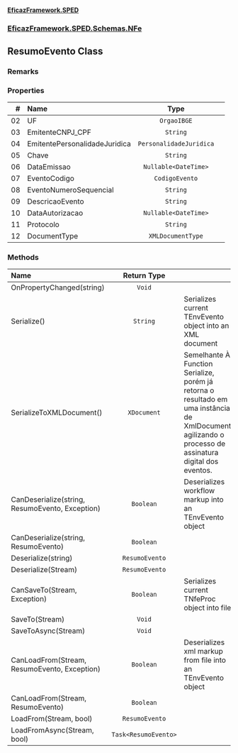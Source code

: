 #### [EficazFramework.SPED](EficazFrameworkSPED.md 'EficazFramework SPED')
### [EficazFramework.SPED.Schemas.NFe](EficazFramework.SPED.Schemas.NFe.md 'EficazFramework.SPED.Schemas.NFe')

## ResumoEvento Class

### Remarks
### Properties

| # | Name | Type | |
| ---: | :--- | :---: | :--- |
| 02 | UF | `OrgaoIBGE` |  |
| 03 | EmitenteCNPJ_CPF | `String` |  |
| 04 | EmitentePersonalidadeJuridica | `PersonalidadeJuridica` |  |
| 05 | Chave | `String` |  |
| 06 | DataEmissao | `Nullable<DateTime>` |  |
| 07 | EventoCodigo | `CodigoEvento` |  |
| 08 | EventoNumeroSequencial | `String` |  |
| 09 | DescricaoEvento | `String` |  |
| 10 | DataAutorizacao | `Nullable<DateTime>` |  |
| 11 | Protocolo | `String` |  |
| 12 | DocumentType | `XMLDocumentType` |  |
### Methods

| Name | Return Type | |
| :--- | :---: | :--- |
| OnPropertyChanged(string) | `Void` |  |
| Serialize() | `String` | Serializes current TEnvEvento object into an XML document |
| SerializeToXMLDocument() | `XDocument` | Semelhante À Function Serialize, porém já retorna o resultado            em uma instância de XmlDocument, agilizando o processo de assinatura            digital dos eventos. |
| CanDeserialize(string, ResumoEvento, Exception) | `Boolean` | Deserializes workflow markup into an TEnvEvento object |
| CanDeserialize(string, ResumoEvento) | `Boolean` |  |
| Deserialize(string) | `ResumoEvento` |  |
| Deserialize(Stream) | `ResumoEvento` |  |
| CanSaveTo(Stream, Exception) | `Boolean` | Serializes current TNfeProc object into file |
| SaveTo(Stream) | `Void` |  |
| SaveToAsync(Stream) | `Void` |  |
| CanLoadFrom(Stream, ResumoEvento, Exception) | `Boolean` | Deserializes xml markup from file into an TEnvEvento object |
| CanLoadFrom(Stream, ResumoEvento) | `Boolean` |  |
| LoadFrom(Stream, bool) | `ResumoEvento` |  |
| LoadFromAsync(Stream, bool) | `Task<ResumoEvento>` |  |
